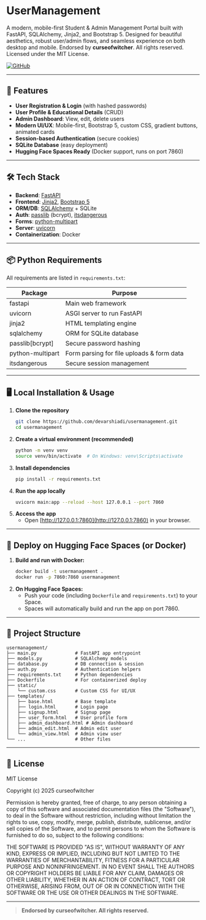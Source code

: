 # UserManagement

A modern, mobile-first Student & Admin Management Portal built with FastAPI, SQLAlchemy, Jinja2, and Bootstrap 5. Designed for beautiful aesthetics, robust user/admin flows, and seamless experience on both desktop and mobile. Endorsed by **curseofwitcher**. All rights reserved. Licensed under the MIT License.

[![GitHub](https://img.shields.io/badge/GitHub-usermanagement-blue?logo=github)](https://github.com/devarshiadi/usermanagement)

---

## 🚀 Features

- **User Registration & Login** (with hashed passwords)
- **User Profile & Educational Details** (CRUD)
- **Admin Dashboard**: View, edit, delete users
- **Modern UI/UX**: Mobile-first, Bootstrap 5, custom CSS, gradient buttons, animated cards
- **Session-based Authentication** (secure cookies)
- **SQLite Database** (easy deployment)
- **Hugging Face Spaces Ready** (Docker support, runs on port 7860)

---

## 🛠️ Tech Stack

- **Backend**: [FastAPI](https://fastapi.tiangolo.com/)
- **Frontend**: [Jinja2](https://jinja.palletsprojects.com/), [Bootstrap 5](https://getbootstrap.com/)
- **ORM/DB**: [SQLAlchemy](https://www.sqlalchemy.org/) + SQLite
- **Auth**: [passlib](https://passlib.readthedocs.io/) (bcrypt), [itsdangerous](https://itsdangerous.palletsprojects.com/)
- **Forms**: [python-multipart](https://andrew-d.github.io/python-multipart/)
- **Server**: [uvicorn](https://www.uvicorn.org/)
- **Containerization**: Docker

---

## 📦 Python Requirements

All requirements are listed in `requirements.txt`:

| Package            | Purpose                                                  |
|--------------------|----------------------------------------------------------|
| fastapi            | Main web framework                                       |
| uvicorn            | ASGI server to run FastAPI                               |
| jinja2             | HTML templating engine                                   |
| sqlalchemy         | ORM for SQLite database                                  |
| passlib[bcrypt]    | Secure password hashing                                  |
| python-multipart   | Form parsing for file uploads & form data                |
| itsdangerous       | Secure session management                                |

---

## 🖥️ Local Installation & Usage

1. **Clone the repository**
   ```bash
   git clone https://github.com/devarshiadi/usermanagement.git
   cd usermanagement
   ```
2. **Create a virtual environment (recommended)**
   ```bash
   python -m venv venv
   source venv/bin/activate  # On Windows: venv\Scripts\activate
   ```
3. **Install dependencies**
   ```bash
   pip install -r requirements.txt
   ```
4. **Run the app locally**
   ```bash
   uvicorn main:app --reload --host 127.0.0.1 --port 7860
   ```
5. **Access the app**
   - Open [http://127.0.0.1:7860](http://127.0.0.1:7860) in your browser.

---

## 🐳 Deploy on Hugging Face Spaces (or Docker)

1. **Build and run with Docker:**
   ```bash
   docker build -t usermanagement .
   docker run -p 7860:7860 usermanagement
   ```
2. **On Hugging Face Spaces:**
   - Push your code (including `Dockerfile` and `requirements.txt`) to your Space.
   - Spaces will automatically build and run the app on port 7860.

---

## 📁 Project Structure

```
usermanagement/
├── main.py              # FastAPI app entrypoint
├── models.py            # SQLAlchemy models
├── database.py          # DB connection & session
├── auth.py              # Authentication helpers
├── requirements.txt     # Python dependencies
├── Dockerfile           # For containerized deploy
├── static/
│   └── custom.css       # Custom CSS for UI/UX
├── templates/
│   ├── base.html        # Base template
│   ├── login.html       # Login page
│   ├── signup.html      # Signup page
│   ├── user_form.html   # User profile form
│   ├── admin_dashboard.html # Admin dashboard
│   ├── admin_edit.html  # Admin edit user
│   └── admin_view.html  # Admin view user
└── ...                  # Other files
```

---

## 📝 License

MIT License

Copyright (c) 2025 curseofwitcher

Permission is hereby granted, free of charge, to any person obtaining a copy
of this software and associated documentation files (the "Software"), to deal
in the Software without restriction, including without limitation the rights
to use, copy, modify, merge, publish, distribute, sublicense, and/or sell
copies of the Software, and to permit persons to whom the Software is
furnished to do so, subject to the following conditions:

THE SOFTWARE IS PROVIDED "AS IS", WITHOUT WARRANTY OF ANY KIND, EXPRESS OR
IMPLIED, INCLUDING BUT NOT LIMITED TO THE WARRANTIES OF MERCHANTABILITY,
FITNESS FOR A PARTICULAR PURPOSE AND NONINFRINGEMENT. IN NO EVENT SHALL THE
AUTHORS OR COPYRIGHT HOLDERS BE LIABLE FOR ANY CLAIM, DAMAGES OR OTHER
LIABILITY, WHETHER IN AN ACTION OF CONTRACT, TORT OR OTHERWISE, ARISING FROM,
OUT OF OR IN CONNECTION WITH THE SOFTWARE OR THE USE OR OTHER DEALINGS IN THE
SOFTWARE.

---

> **Endorsed by curseofwitcher. All rights reserved.**
